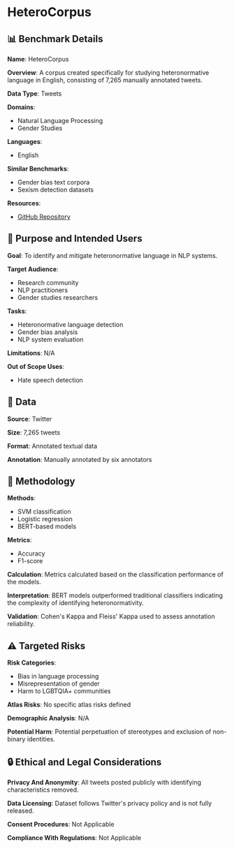 # HeteroCorpus

## 📊 Benchmark Details

**Name**: HeteroCorpus

**Overview**: A corpus created specifically for studying heteronormative language in English, consisting of 7,265 manually annotated tweets.

**Data Type**: Tweets

**Domains**:
- Natural Language Processing
- Gender Studies

**Languages**:
- English

**Similar Benchmarks**:
- Gender bias text corpora
- Sexism detection datasets

**Resources**:
- [GitHub Repository](https://github.com/juanmvsa/HeteroCorpus)

## 🎯 Purpose and Intended Users

**Goal**: To identify and mitigate heteronormative language in NLP systems.

**Target Audience**:
- Research community
- NLP practitioners
- Gender studies researchers

**Tasks**:
- Heteronormative language detection
- Gender bias analysis
- NLP system evaluation

**Limitations**: N/A

**Out of Scope Uses**:
- Hate speech detection

## 💾 Data

**Source**: Twitter

**Size**: 7,265 tweets

**Format**: Annotated textual data

**Annotation**: Manually annotated by six annotators

## 🔬 Methodology

**Methods**:
- SVM classification
- Logistic regression
- BERT-based models

**Metrics**:
- Accuracy
- F1-score

**Calculation**: Metrics calculated based on the classification performance of the models.

**Interpretation**: BERT models outperformed traditional classifiers indicating the complexity of identifying heteronormativity.

**Validation**: Cohen's Kappa and Fleiss' Kappa used to assess annotation reliability.

## ⚠️ Targeted Risks

**Risk Categories**:
- Bias in language processing
- Misrepresentation of gender
- Harm to LGBTQIA+ communities

**Atlas Risks**:
No specific atlas risks defined

**Demographic Analysis**: N/A

**Potential Harm**: Potential perpetuation of stereotypes and exclusion of non-binary identities.

## 🔒 Ethical and Legal Considerations

**Privacy And Anonymity**: All tweets posted publicly with identifying characteristics removed.

**Data Licensing**: Dataset follows Twitter's privacy policy and is not fully released.

**Consent Procedures**: Not Applicable

**Compliance With Regulations**: Not Applicable
